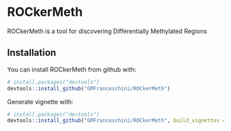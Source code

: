 # ROCkerMeth

ROCkerMeth is a tool for discovering Differentially Methylated Regions

## Installation

You can install ROCkerMeth from github with:

``` r
# install.packages("devtools")
devtools::install_github("GMFranceschini/ROCkerMeth")
```

Generate vignette with:

``` r
# install.packages("devtools")
devtools::install_github("GMFranceschini/ROCkerMeth", build_vignettes = TRUE)
```
